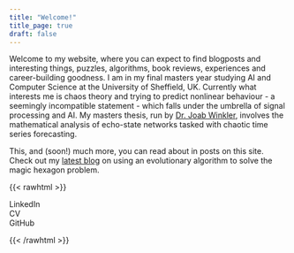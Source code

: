 ```yaml
---
title: "Welcome!"
title_page: true
draft: false
---
```


Welcome to my website, where you can expect to find blogposts and interesting things, puzzles, algorithms, book reviews, experiences and career-building goodness. I am in my final masters year studying AI and Computer Science at the University of Sheffield, UK. Currently what interests me is chaos theory and trying to predict nonlinear behaviour - a seemingly incompatible statement - which falls under the umbrella of signal processing and AI. My masters thesis, run by [Dr. Joab Winkler](https://www.sheffield.ac.uk/dcs/people/academic/joab-winkler), involves the mathematical analysis of echo-state networks tasked with chaotic time series forecasting.

This, and (soon!) much more, you can read about in posts on this site. Check out my [latest blog](/posts/hexagon) on using an evolutionary algorithm to solve the magic hexagon problem.

{{< rawhtml >}}

<div class='button holder'>

  <div id='first' class="button link">LinkedIn</div>
  <div id='second' class="button link">CV</div> 
  <div id='third' class="button link">GitHub</div>

</div>

<script>
	var linkedin = document.getElementById('first');
	var cv = document.getElementById('second');
	var github = document.getElementById('third');

	// var toot = document.getElementsByTagName('a')[0];

	// toot.onclick = function (){
	// 		var audio = new Audio('toot.m4a');
	// 		audio.play();
	// }

	linkedin.addEventListener("mouseenter", function( event ) {
			let xhr = new XMLHttpRequest();
					xhr.open('GET', 'linkedin.m4a');
					xhr.responseType = 'arraybuffer';
			var audio = new Audio('linkedin.m4a');
			audio.play();
	})

	cv.addEventListener("mouseenter", function( event ) {
			let xhr = new XMLHttpRequest();
					xhr.open('GET', 'audio-CV.m4a');
					xhr.responseType = 'arraybuffer';
			var audio = new Audio('CV.m4a');
			audio.play();
	})

	github.addEventListener("mouseenter", function( event ) {
			let xhr = new XMLHttpRequest();
					xhr.open('GET', 'audio-github.m4a');
					xhr.responseType = 'arraybuffer';
			var audio = new Audio('github.m4a');
			audio.play();
	})

	linkedin.onclick = function (){
			window.open('https://www.linkedin.com/in/s-cassini/', '_blank');
			// var audio = new Audio('toot.m4a');
			// audio.play();
	}

	cv.onclick = function (){
			window.open('https://www.google.com/', '_blank');
			// var audio = new Audio('toot2.m4a');
			// audio.play();
	}

	github.onclick = function () {
			window.open('https://github.com/shauncassini', '_blank');
			// var audio = new Audio('toot3.m4a');
			// audio.play();
	}
</script>
{{< /rawhtml >}}

